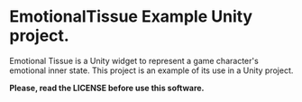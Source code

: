 # EmotionalTissue Example Unity project.
Emotional Tissue is a Unity widget to represent a game character's emotional inner state. This project is an example of its use in a Unity project.

**Please, read the LICENSE before use this software.**
